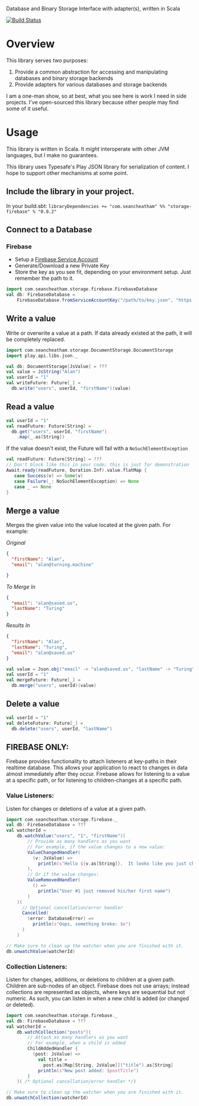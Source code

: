 Database and Binary Storage Interface with adapter(s), written in Scala

[![Build Status](https://travis-ci.org/SeanCheatham/scala-storage.svg?branch=master)](https://travis-ci.org/SeanCheatham/scala-storage)

# Overview
This library serves two purposes:
1. Provide a common abstraction for accessing and manipulating databases and binary storage backends
2. Provide adapters for various databases and storage backends

I am a one-man show, so at best, what you see here is work I need in side projects.  I've open-sourced this library because other people may find some of it useful.

# Usage
This library is written in Scala.  It _might_ interoperate with other JVM languages, but I make no guarantees.

This library uses Typesafe's Play JSON library for serialization of content.  I hope to support other mechanisms at some point.

## Include the library in your project.
In your build.sbt:
`libraryDependencies += "com.seancheatham" %% "storage-firebase" % "0.0.2"`

## Connect to a Database
### Firebase
* Setup a [Firebase Service Account](https://console.firebase.google.com/project/_/settings/serviceaccounts/adminsdk)
* Generate/Download a new Private Key
* Store the key as you see fit, depending on your environment setup.  Just remember the path to it.
```scala
import com.seancheatham.storage.firebase.FirebaseDatabase
val db: FirebaseDatabase =
    FirebaseDatabase.fromServiceAccountKey("/path/to/key.json", "https://address-of-firebase-app.firebaseio.com")
```

## Write a value
Write or overwrite a value at a path.  If data already existed at the path, it will be completely replaced.
```scala
import com.seancheatham.storage.DocumentStorage.DocumentStorage
import play.api.libs.json._

val db: DocumentStorage[JsValue] = ???
val value = JsString("Alan")
val userId = "1"
val writeFuture: Future[_] = 
  db.write("users", userId, "firstName")(value)

```

## Read a value
```scala
val userId = "1"
val readFuture: Future[String] = 
  db.get("users", userId, "firstName")
    .map(_.as[String])
```

If the value doesn't exist, the Future will fail with a `NoSuchElementException`
```scala
val readFuture: Future[String] = ???
// Don't block like this in your code; this is just for demonstration
Await.ready(readFuture, Duration.Inf).value.flatMap {
   case Success(v) => Some(v)
   case Failure(_: NoSuchElementException) => None
   case _ => None
}
```

## Merge a value
Merges the given value into the value located at the given path. For example:

*Original*
```json
{
  "firstName": "Alan",
  "email": "alan@turning.machine"

}
```

*To Merge In*
```json
{
  "email": "alan@saved.us",
  "lastName": "Turing"
}
```

*Results In*
```json
{
  "firstName": "Alan",
  "lastName": "Turing",
  "email": "alan@saved.us"
}
```

```scala
val value = Json.obj("email" -> "alan@saved.us", "lastName" -> "Turing")
val userId = "1"
val mergeFuture: Future[_] = 
  db.merge("users", userId)(value)
```

## Delete a value
```scala
val userId = "1"
val deleteFuture: Future[_] = 
  db.delete("users", userId, "lastName")
```

## FIREBASE ONLY:
Firebase provides functionality to attach listeners at key-paths in their realtime database.  This allows your
application to react to changes in data almost immediately after they occur.  Firebase allows for listening to a value
at a specific path, or for listening to children-changes at a specific path.
### Value Listeners:
Listen for changes or deletions of a value at a given path.
```scala
import com.seancheatham.storage.firebase._
val db: FirebaseDatabase = ???
val watcherId =
    db.watchValue("users", "1", "firstName")(
        // Provide as many handlers as you want
        // For example, if the value changes to a new value:
        ValueChangedHandler(
          (v: JsValue) =>
            println(s"Hello ${v.as[String]}.  It looks like you just changed your name!")
        ),
        // Or if the value changes: 
        ValueRemovedHandler(
          () =>
            println("User #1 just removed his/her first name")
        )
    )(
      // Optional cancellation/error handler
      Cancelled(
        (error: DatabaseError) =>
          println(s"Oops, something broke: $e")
      )
    )

// Make sure to clean up the watcher when you are finished with it.
db.unwatchValue(watcherId)
```

### Collection Listeners:
Listen for changes, additions, or deletions to children at a given path.  Children are sub-nodes of an object.  Firebase
does not use arrays; instead collections are represented as objects, where keys are sequential but not numeric.
As such, you can listen in when a new child is added (or changed or deleted).
```scala
import com.seancheatham.storage.firebase._
val db: FirebaseDatabase = ???
val watcherId =
    db.watchCollection("posts")(
        // Attach as many handlers as you want
        // For example, when a child is added
        ChildAddedHandler {
          (post: JsValue) =>
            val title =
              post.as[Map[String, JsValue]]("title").as[String]
            println(s"New post added: $postTitle")
        }
    )( /* Optional cancellation/error handler */)

// Make sure to clean up the watcher when you are finished with it.
db.unwatchCollection(watcherId)
```
